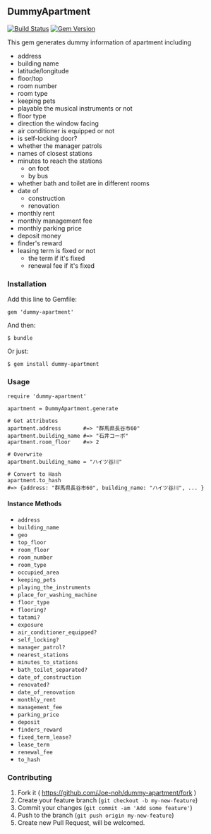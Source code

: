## DummyApartment
[![Build Status](https://travis-ci.org/Joe-noh/dummy-apartment.png)](https://travis-ci.org/Joe-noh/dummy-apartment)
[![Gem Version](https://badge.fury.io/rb/dummy-apartment.png)](http://badge.fury.io/rb/dummy-apartment)

This gem generates dummy information of apartment including

* address
* building name
* latitude/longitude
* floor/top
* room number
* room type
* keeping pets
* playable the musical instruments or not
* floor type
* direction the window facing
* air conditioner is equipped or not
* is self-locking door?
* whether the manager patrols
* names of closest stations
* minutes to reach the stations
  * on foot
  * by bus
* whether bath and toilet are in different rooms
* date of
  * construction
  * renovation
* monthly rent
* monthly management fee
* monthly parking price
* deposit money
* finder's reward
* leasing term is fixed or not
  * the term if it's fixed
  * renewal fee if it's fixed

### Installation

Add this line to Gemfile:

    gem 'dummy-apartment'

And then:

    $ bundle

Or just:

    $ gem install dummy-apartment

### Usage

    require 'dummy-apartment'

    apartment = DummyApartment.generate

    # Get attributes
    apartment.address       #=> "群馬県長谷市60"
    apartment.building_name #=> "石井コーポ"
    apartment.room_floor    #=> 2

    # Overwrite
    apartment.building_name = "ハイツ谷川"

    # Convert to Hash
    apartment.to_hash
    #=> {address: "群馬県長谷市60", building_name: "ハイツ谷川", ... }

#### Instance Methods

* `address`
* `building_name`
* `geo`
* `top_floor`
* `room_floor`
* `room_number`
* `room_type`
* `occupied_area`
* `keeping_pets`
* `playing_the_instruments`
* `place_for_washing_machine`
* `floor_type`
* `flooring?`
* `tatami?`
* `exposure`
* `air_conditioner_equipped?`
* `self_locking?`
* `manager_patrol?`
* `nearest_stations`
* `minutes_to_stations`
* `bath_toilet_separated?`
* `date_of_construction`
* `renovated?`
* `date_of_renovation`
* `monthly_rent`
* `management_fee`
* `parking_price`
* `deposit`
* `finders_reward`
* `fixed_term_lease?`
* `lease_term`
* `renewal_fee`
* `to_hash`


### Contributing

1. Fork it ( https://github.com/Joe-noh/dummy-apartment/fork )
2. Create your feature branch (`git checkout -b my-new-feature`)
3. Commit your changes (`git commit -am 'Add some feature'`)
4. Push to the branch (`git push origin my-new-feature`)
5. Create new Pull Request, will be welcomed.
